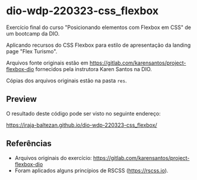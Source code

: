 # dio-wdp-220323-css_flexbox

Exercício final do curso "Posicionando elementos com Flexbox em CSS" de um bootcamp da DIO.

Aplicando recursos do CSS Flexbox para estilo de apresentação da landing page "Flex Turismo".

Arquivos fonte originais estão em
https://gitlab.com/karensantos/project-flexbox-dio
fornecidos pela instrutora Karen Santos na DIO.

Cópias dos arquivos originais estão na pasta `res`.

## Preview

O resultado deste código pode ser visto no seguinte endereço:

https://iraja-baltezan.github.io/dio-wdp-220323-css_flexbox/

## Referências

- Arquivos originais do exercício: https://gitlab.com/karensantos/project-flexbox-dio
- Foram aplicados alguns princípios de RSCSS (https://rscss.io).